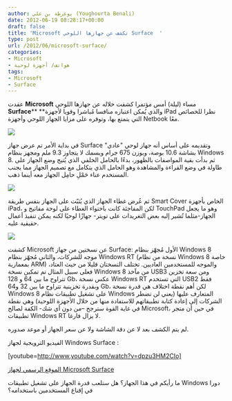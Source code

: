 ```yaml
---
author: يوغرطة بن علي (Youghourta Benali)
date: 2012-06-19 08:28:17+00:00
draft: false
title: 'Microsoft تكشف عن جهازها اللوحي Surface  '
type: post
url: /2012/06/microsoft-surface/
categories:
- Microsoft
- هواتف/ أجهزة لوحية
tags:
- Microsoft
- Surface
---
```


عقدت **Microsoft** مساء (ليلة) أمس مؤتمرا كشفت خلاله عن جهازها اللوحي **Surface**** **والذي يُمكن اعتباره منافسا مُباشرا وقويا لأجهزة iPad نظرا للخصائص التي يتمتع بها، وتوفره على مزايا الجهاز اللوحي وأجهزة Netbook معًا.




[![](http://www.it-scoop.com/wp-content/uploads/2012/06/microsoft-surface.png)
](http://www.it-scoop.com/wp-content/uploads/2012/06/microsoft-surface.png)




في بداية الأمر تم عرض جهاز Surface وتقديمه على أساس أنه جهاز لوحي "عادي" بشاشة 10.6 بوصة، وبوزن 675 جرام وبسمك لا يتجاوز 9.3 ملم ومجهز بنظام Windows 8. ثم بدأت بقية المواصفات بالظهور، بدءًا بالحامل الخلفي الذي يُتيح وضع الجهاز على طاولة في وضع القراءة والمشاهدة وهو الحامل الذي يتكامل مع تصميم الجهاز مما يجنب المستخدم عناء حَمْلِ حامِل الجهاز معه أينما ذهب.




[![](http://www.it-scoop.com/wp-content/uploads/2012/06/microsoft-surface-support.jpg)
](http://www.it-scoop.com/wp-content/uploads/2012/06/microsoft-surface-support.jpg)




ثم عُرض غطاء الجهاز الذي يُثبّت على الجهاز بنفس طريقة Smart Cover الخاص بأجهزة iPad، لكن المفاجئة كانت باحتواء الغطاء على لوحة مفاتيح و TouchPad وهو ما يجعل الجهاز-مثلما تُشير إليه بعض التغريدات على تويتر- جهازًا لوحيًا لكنه يمكن تنفيذ أعمال حقيقية عليه.




[![](http://www.it-scoop.com/wp-content/uploads/2012/06/microsoft-surface-keyboard.jpg)
](http://www.it-scoop.com/wp-content/uploads/2012/06/microsoft-surface-keyboard.jpg)




كشفت Microsoft عن نسختين من جهاز Surface: الأول مُجهّز بنظام Windows 8 موجه للشركات، والثاني مُجهّز بنظام Windows RT (نسخة من نظام Windows 8 خاصة بمعمارية ARM) والموجه للمستخدمين العاديين. تختلف النسختان قليلا من حيث العتاد، فعلى سبيل المثال تم تمكين نسخة Windows 8 من مآخذ USB3 ومن سعة تخزين تتراوح ما بين 64 و 128 Gb، عكس نسخة Windows RT التي تستخدم USB2 فقط وبقدرة تخزينية تتراوح ما بين 32 و64 Gb، لكن أهم نقطة اختلاف هي قدرة نسخة Windows 8 على تشغيل تطبيقات نظام Windows المتعارف عليها (يعني لن تضطر الشركات إلى إعادة كتابة تطبيقاتهم للاستفادة منها من خلال الأجهزة اللوحية) وهي نقطة في غاية القوة سترجح –من دون أي شك- الكفة لصالح Microsoft، في حين أن متجر تطبيقات Windows RT لا يزال فارغا.




لم يتم الكشف بعد لا عن دقة الشاشة ولا عن سعر الجهاز أو موعد صدوره.




الفيديو الترويجية لجهاز Windows Surface :




<!-- more -->




[youtube=http://www.youtube.com/watch?v=dpzu3HM2CIo]




[الموقع الرسمي لجهاز Microsoft Surface](http://www.microsoft.com/surface/en/us/default.aspx)




ما رأيكم في هذا الجهاز؟ هل ستلعب قدرة الجهاز على تشغيل تطبيقات Windows دورا في إقناع المستخدمين باستخدامه؟



